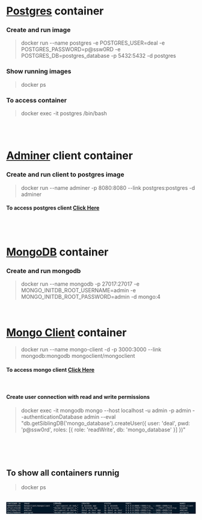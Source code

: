 # [Postgres](https://hub.docker.com/_/postgres) container

### Create and run image

> docker run --name postgres -e POSTGRES_USER=deal -e POSTGRES_PASSWORD=p@ssw0RD -e POSTGRES_DB=postgres_database -p 5432:5432 -d postgres

### Show running images

> docker ps

### To access container

> docker exec -it postgres /bin/bash

<br><br>

# [Adminer](https://hub.docker.com/_/adminer/) client container

### Create and run client to postgres image

> docker run --name adminer -p 8080:8080 --link postgres:postgres -d adminer

#### To access postgres client [Click Here](http://localhost:8080/?pgsql=postgres)

<br><br>

# [MongoDB](https://hub.docker.com/_/mongo) container

### Create and run mongodb

> docker run --name mongodb -p 27017:27017 -e MONGO_INITDB_ROOT_USERNAME=admin -e MONGO_INITDB_ROOT_PASSWORD=admin -d mongo:4

<br>

# [Mongo Client](https://hub.docker.com/r/mongoclient/mongoclient) container

> docker run --name mongo-client -d -p 3000:3000 --link mongodb:mongodb mongoclient/mongoclient

#### To access mongo client [Click Here](http://localhost:8000/)

<br>

#### Create user connection with read and write permissions

> docker exec -it mongodb mongo --host localhost -u admin -p admin --authenticationDatabase admin --eval "db.getSiblingDB('mongo_database').createUser({ user: 'deal', pwd: 'p@ssw0rd', roles: [{ role: 'readWrite', db: 'mongo_database' }] })"

<br><br><br>

## To show all containers runnig

> docker ps

<br>
<img src="./images/containers.png" />
